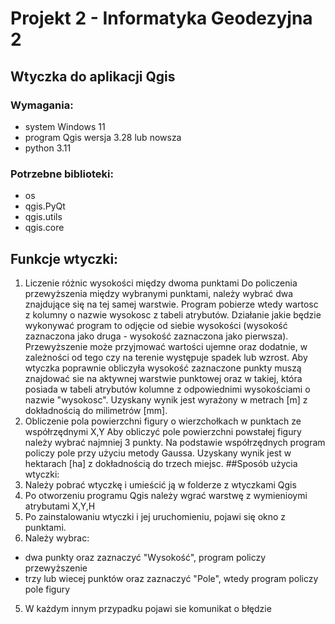 # Projekt 2 - Informatyka Geodezyjna 2
## Wtyczka do aplikacji Qgis
### Wymagania:
- system Windows 11
- program Qgis wersja 3.28 lub nowsza
- python 3.11
### Potrzebne biblioteki:
- os
- qgis.PyQt
- qgis.utils
- qgis.core
## Funkcje wtyczki:
1. Liczenie różnic wysokości między dwoma punktami
Do policzenia przewyższenia między wybranymi punktami, należy wybrać dwa znajdujące się na tej samej warstwie. Program pobierze wtedy wartosc z kolumny o nazwie wysokosc z tabeli atrybutów. Działanie jakie będzie wykonywać program to odjęcie od siebie wysokości (wysokość zaznaczona jako druga - wysokość zaznaczona jako pierwsza). Przewyższenie może przyjmować wartości ujemne oraz dodatnie, w zależności od tego czy na terenie występuje spadek lub wzrost.
Aby wtyczka poprawnie obliczyła wysokość zaznaczone punkty muszą znajdować sie na aktywnej warstwie punktowej oraz w takiej, która posiada w tabeli atrybutów kolumne z odpowiednimi wysokościami o nazwie "wysokosc".
Uzyskany wynik jest wyrażony w metrach [m] z dokładnością do milimetrów [mm].
2. Obliczenie pola powierzchni figury o wierzchołkach w punktach ze współrzędnymi X,Y
Aby obliczyć pole powierzchni powstałej figury należy wybrać najmniej 3 punkty. Na podstawie współrzędnych program policzy pole przy użyciu metody Gaussa.
Uzyskany wynik jest w hektarach [ha] z dokładnością do trzech miejsc.
##Sposób użycia wtyczki:
1. Należy pobrać wtyczkę i umieścić ją w folderze z wtyczkami Qgis
2. Po otworzeniu programu Qgis należy wgrać warstwę z wymienioymi atrybutami X,Y,H
3. Po zainstalowaniu wtyczki i  jej uruchomieniu, pojawi się okno z punktami. 
4. Należy wybrac:
- dwa punkty oraz zaznaczyć "Wysokość", program policzy przewyższenie
- trzy lub wiecej punktów oraz zaznaczyć "Pole", wtedy program policzy pole figury
5. W każdym innym przypadku pojawi sie komunikat o błędzie
